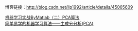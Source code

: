 
博客链接：http://blog.csdn.net/llp1992/article/details/45065609

[机器学习实战ByMatlab（二）PCA算法](http://blog.csdn.net/llp1992/article/details/45065609)  
[ 简单易学的机器学习算法——主成分分析(PCA)](http://blog.csdn.net/google19890102/article/details/27969459)  
